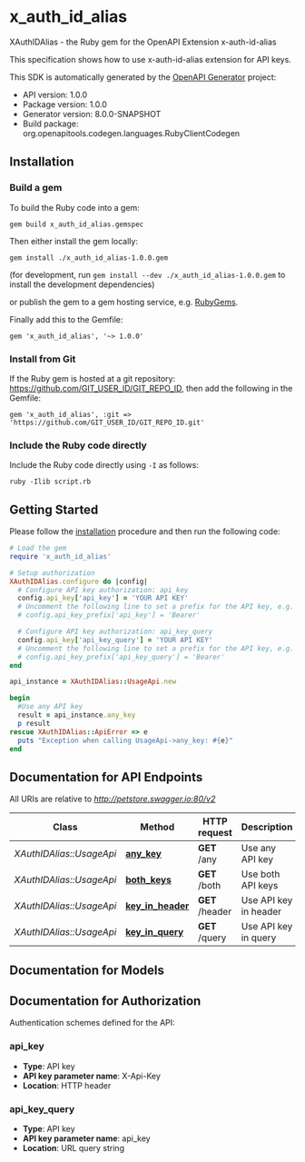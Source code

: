 # x_auth_id_alias

XAuthIDAlias - the Ruby gem for the OpenAPI Extension x-auth-id-alias

This specification shows how to use x-auth-id-alias extension for API keys.

This SDK is automatically generated by the [OpenAPI Generator](https://openapi-generator.tech) project:

- API version: 1.0.0
- Package version: 1.0.0
- Generator version: 8.0.0-SNAPSHOT
- Build package: org.openapitools.codegen.languages.RubyClientCodegen

## Installation

### Build a gem

To build the Ruby code into a gem:

```shell
gem build x_auth_id_alias.gemspec
```

Then either install the gem locally:

```shell
gem install ./x_auth_id_alias-1.0.0.gem
```

(for development, run `gem install --dev ./x_auth_id_alias-1.0.0.gem` to install the development dependencies)

or publish the gem to a gem hosting service, e.g. [RubyGems](https://rubygems.org/).

Finally add this to the Gemfile:

    gem 'x_auth_id_alias', '~> 1.0.0'

### Install from Git

If the Ruby gem is hosted at a git repository: https://github.com/GIT_USER_ID/GIT_REPO_ID, then add the following in the Gemfile:

    gem 'x_auth_id_alias', :git => 'https://github.com/GIT_USER_ID/GIT_REPO_ID.git'

### Include the Ruby code directly

Include the Ruby code directly using `-I` as follows:

```shell
ruby -Ilib script.rb
```

## Getting Started

Please follow the [installation](#installation) procedure and then run the following code:

```ruby
# Load the gem
require 'x_auth_id_alias'

# Setup authorization
XAuthIDAlias.configure do |config|
  # Configure API key authorization: api_key
  config.api_key['api_key'] = 'YOUR API KEY'
  # Uncomment the following line to set a prefix for the API key, e.g. 'Bearer' (defaults to nil)
  # config.api_key_prefix['api_key'] = 'Bearer'

  # Configure API key authorization: api_key_query
  config.api_key['api_key_query'] = 'YOUR API KEY'
  # Uncomment the following line to set a prefix for the API key, e.g. 'Bearer' (defaults to nil)
  # config.api_key_prefix['api_key_query'] = 'Bearer'
end

api_instance = XAuthIDAlias::UsageApi.new

begin
  #Use any API key
  result = api_instance.any_key
  p result
rescue XAuthIDAlias::ApiError => e
  puts "Exception when calling UsageApi->any_key: #{e}"
end

```

## Documentation for API Endpoints

All URIs are relative to *http://petstore.swagger.io:80/v2*

Class | Method | HTTP request | Description
------------ | ------------- | ------------- | -------------
*XAuthIDAlias::UsageApi* | [**any_key**](docs/UsageApi.md#any_key) | **GET** /any | Use any API key
*XAuthIDAlias::UsageApi* | [**both_keys**](docs/UsageApi.md#both_keys) | **GET** /both | Use both API keys
*XAuthIDAlias::UsageApi* | [**key_in_header**](docs/UsageApi.md#key_in_header) | **GET** /header | Use API key in header
*XAuthIDAlias::UsageApi* | [**key_in_query**](docs/UsageApi.md#key_in_query) | **GET** /query | Use API key in query


## Documentation for Models



## Documentation for Authorization


Authentication schemes defined for the API:
### api_key


- **Type**: API key
- **API key parameter name**: X-Api-Key
- **Location**: HTTP header

### api_key_query


- **Type**: API key
- **API key parameter name**: api_key
- **Location**: URL query string

